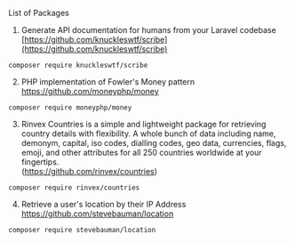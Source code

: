 List of Packages

1. Generate API documentation for humans from your Laravel codebase   
[https://github.com/knuckleswtf/scribe](https://github.com/knuckleswtf/scribe)
```
composer require knuckleswtf/scribe
```
2. PHP implementation of Fowler's Money pattern   
https://github.com/moneyphp/money
```
composer require moneyphp/money
```
3. Rinvex Countries is a simple and lightweight package for retrieving country details with flexibility. A whole bunch of data including name, demonym, capital, iso codes, dialling codes, geo data, currencies, flags, emoji, and other attributes for all 250 countries worldwide at your fingertips.   
(https://github.com/rinvex/countries)
```
composer require rinvex/countries
```
4. Retrieve a user's location by their IP Address   
https://github.com/stevebauman/location
```
composer require stevebauman/location
```

